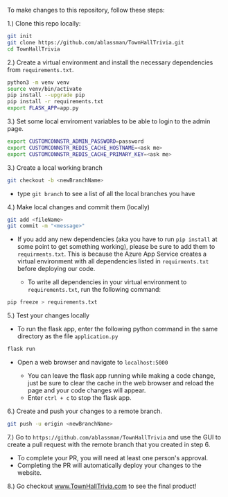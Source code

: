 To make changes to this repository, follow these steps:

1.) Clone this repo locally:
```bash
git init
git clone https://github.com/ablassman/TownHallTrivia.git
cd TownHallTrivia
```

2.) Create a virtual environment and install the necessary dependencies from ```requirements.txt```.
```bash
python3 -m venv venv
source venv/bin/activate
pip install --upgrade pip
pip install -r requirements.txt
export FLASK_APP=app.py
```

3.) Set some local enviroment variables to be able to login to the admin page.
```bash
export CUSTOMCONNSTR_ADMIN_PASSWORD=password
export CUSTOMCONNSTR_REDIS_CACHE_HOSTNAME=<ask me>
export CUSTOMCONNSTR_REDIS_CACHE_PRIMARY_KEY=<ask me>
```
	
3.) Create a local working branch
```bash
git checkout -b <newBranchName>
```
  - type ```git branch``` to see a list of all the local branches you have
  
4.) Make local changes and commit them (locally)
```bash
git add <fileName>
git commit -m "<message>"
```
  - If you add any new dependencies (aka you have to run ```pip install``` at some point to get something working), please be sure to add them to ```requirments.txt```. This is because the Azure App Service creates a virtual environment with all dependencies listed in ```requirments.txt``` before deploying our code.
  
    - To write all dependencies in your virtual environment to ```requirements.txt```, run the following command:
```bash
pip freeze > requirements.txt
```

5.) Test your changes locally

  - To run the flask app, enter the following python command in the same directory as the file ```application.py```
```python
flask run
```
  - Open a web browser and navigate to ```localhost:5000```
        
    - You can leave the flask app running while making a code change, just be sure to clear the cache in the web browser and reload the page and your code changes will appear.
    - Enter ```ctrl + c``` to stop the flask app.

6.) Create and push your changes to a remote branch.
```bash
git push -u origin <newBranchName>
```

7.) Go to ```https://github.com/ablassman/TownHallTrivia``` and use the GUI to create a pull request with the remote branch that you created in step 6.

  - To complete your PR, you will need at least one person's approval.
  - Completing the PR will automatically deploy your changes to the website.
  
8.) Go checkout www.TownHallTrivia.com to see the final product!
